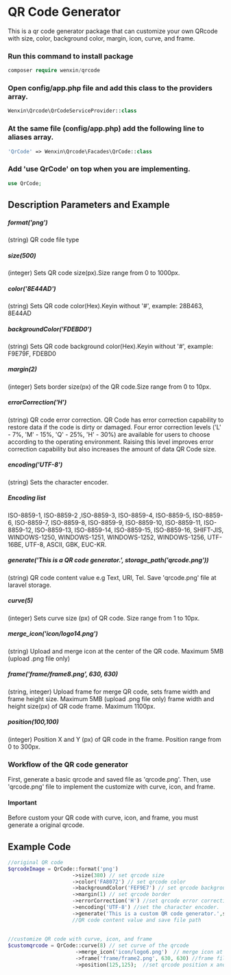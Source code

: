 # QR Code Generator

This is a qr code generator package that can customize your own QRcode with size, color, background color, margin, icon, curve, and frame.

### Run this command to install package
```php
composer require wenxin/qrcode
```

### Open config/app.php file and add this class to the providers array.
```php
Wenxin\Qrcode\QrCodeServiceProvider::class
```

### At the same file (config/app.php) add the following line to aliases array. 
```php
'QrCode' => Wenxin\Qrcode\Facades\QrCode::class
```
### Add 'use QrCode' on top when you are implementing.
```php
use QrCode;
```
## Description Parameters and Example
##### format('png')
(string) QR code file type
##### size(500)
(integer) Sets QR code size(px).Size range from 0 to 1000px.
##### color('8E44AD')
(string) Sets QR code color(Hex).Keyin without '#', example: 28B463, 8E44AD  
##### backgroundColor('FDEBD0')
(string) Sets QR code background color(Hex).Keyin without '#', example: F9E79F, FDEBD0
##### margin(2)
(integer) Sets border size(px) of the QR code.Size range from 0 to 10px.
##### errorCorrection('H')
(string) QR code error correction. QR Code has error correction capability to restore data if the code
is dirty or damaged. Four error correction levels ('L' - 7%, 'M' - 15%, 'Q' - 25%, 'H' - 30%) are available for users to choose according to the operating environment. Raising this level improves error correction capability but also increases the amount
of data QR Code size.
##### encoding('UTF-8')
(string) Sets the character encoder.
##### Encoding list
ISO-8859-1, ISO-8859-2 ,ISO-8859-3, ISO-8859-4, ISO-8859-5, ISO-8859-6, ISO-8859-7, ISO-8859-8, ISO-8859-9,
ISO-8859-10, ISO-8859-11, ISO-8859-12, ISO-8859-13, ISO-8859-14, ISO-8859-15, ISO-8859-16, SHIFT-JIS, WINDOWS-1250,
WINDOWS-1251, WINDOWS-1252, WINDOWS-1256, UTF-16BE, UTF-8, ASCII, GBK, EUC-KR.
##### generate('This is a QR code generator.', storage_path('qrcode.png'))
(string) QR code content value e.g Text, URl, Tel.
Save 'qrcode.png' file at laravel storage.
##### curve(5)
(integer) Sets curve size (px) of QR code. Size range from 1 to 10px.
##### merge_icon('icon/logo14.png')
(string) Upload and merge icon at the center of the QR code. Maximum 5MB (upload .png file only)
##### frame('frame/frame8.png', 630, 630)
(string, integer) Upload frame for merge QR code, sets frame width and frame height
size. Maximum 5MB (upload .png file only) frame width and height size(px) of QR code frame. Maximum 1100px.
##### position(100,100)
(integer) Position X and Y (px) of QR code in the frame. Position range from 0 to 300px.


### Workflow of the QR code generator
First, generate a basic qrcode and saved file as 'qrcode.png'.
Then, use 'qrcode.png' file to implement the customize with curve, icon, and frame.

#### Important
Before custom your QR code with curve, icon, and frame, you must generate a original qrcode.

## Example Code
```php
//original QR code
$qrcodeImage = QrCode::format('png')      
                     ->size(380) // set qrcode size                                                                   
                     ->color('FA8072') // set qrcode color
                     ->backgroundColor('FEF9E7') // set qrcode background color                              
                     ->margin(1) // set qrcode border                       
                     ->errorCorrection('H') //set qrcode error correction  
                     ->encoding('UTF-8') //set the character encoder.                           
                     ->generate('This is a custom QR code generator.',storage_path('app/qrcode.png'));
                     //QR code content value and save file path
                     
                                                                
//customize QR code with curve, icon, and frame       
$customqrcode = QrCode::curve(8) // set curve of the qrcode
                      ->merge_icon('icon/logo6.png')  // merge icon at the center of the qrcode
                      ->frame('frame/frame2.png', 630, 630) //frame file ,frame width and height  
                      ->position(125,125);  //set qrcode position x and y in the frame                                       
        

```




